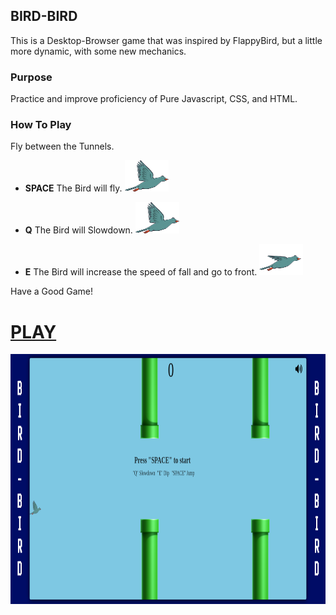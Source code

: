 ## BIRD-BIRD

This is a Desktop-Browser game that was inspired by FlappyBird, but a little more dynamic, with some new mechanics.

### Purpose

Practice and improve proficiency of Pure Javascript, CSS, and HTML.

### How To Play

Fly between the Tunnels.

-  **SPACE**
    The Bird will fly.
    <img src="./imgs/normal-bird.png" alt="Normal Bird" width="70" height="50">

- **Q** 
    The Bird will Slowdown.
    <img src="./imgs/normal-bird.png" alt="Slowdown Bird" width="70" height="50"> <!-- Adjust width and height as needed -->

- **E** 
    The Bird will increase the speed of fall and go to front.
    <img src="./imgs/downing-bird.png" alt="Downing Bird" width="70" height="50"> <!-- Adjust width and height as needed -->

Have a Good Game! 
# [PLAY](https://the-bird-orpin.vercel.app/)

<!-- Adjust width and height for gameplay images as needed -->
<img src="./imgs/gameplay-start.png" alt="Gameplay Start" width="800" height="400">

